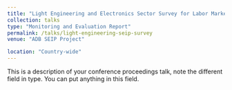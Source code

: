 ```yaml
---
title: "Light Engineering and Electronics Sector Survey for Labor Market Study for SEIP"
collection: talks
type: "Monitoring and Evaluation Report"
permalink: /talks/light-engineering-seip-survey
venue: "ADB SEIP Project"

location: "Country-wide"
---
```


This is a description of your conference proceedings talk, note the different field in type. You can put anything in this field.
